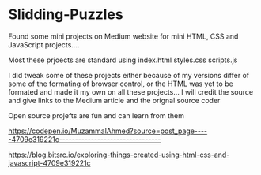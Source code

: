 # Slidding-Puzzles


Found some mini projects on Medium website for mini HTML, CSS and JavaScript projects....

Most these prjoects are standard using 
index.html
styles.css
scripts.js

I did tweak some of these projects either because of my versions differ of some of the formating of browser control, or the HTML was yet to be formated and made it my own on all these projects... I will credit the source and give links to the Medium article and the orignal source coder

Open source projefts are fun and can learn from them

https://codepen.io/MuzammalAhmed?source=post_page-----4709e319221c--------------------------------

https://blog.bitsrc.io/exploring-things-created-using-html-css-and-javascript-4709e319221c
